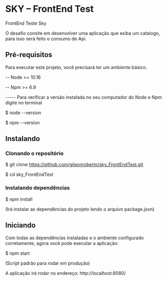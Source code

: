 # SKY – FrontEnd Test

FrontEnd Teste Sky

O desafio consite em desenvolver uma aplicação que exiba um catalogo, para isso será feito o consumo de Api.

## Pré-requisitos

 Para executar este projeto, você precisará ter um ambiente básico.
 
-- Node >= 10.16

-- Npm >= 6.9 
 
 ----- Para verificar a versão instalada no seu computador do Node e Npm digite no terminal
 
 $ node --version
 
 $ npm --version


## Instalando

### Clonando o repositório

$ git clone https://github.com/gilsonroberto/sky_FrontEndTest.git

$ cd sky_FrontEndTest

### Instalando dependências

$ npm install

(Irá instalar as dependências do projeto lendo o arquivo package.json)


## Iniciando
Com todas as dependências instaladas e o ambiente configurado corretamente, agora você pode executar a aplicação:

$ npm start 

(Script padrão para rodar em produção)

A aplicação irá rodar no endereço: http://localhost:8080/


<!-- ##Desenvolvido por Gilson Souza -->
